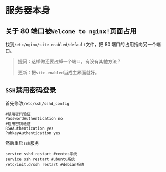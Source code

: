# 服务器本身

## 关于 80 端口被`Welcome to nginx!`页面占用

找到`/etc/nginx/site-enabled/default`文件，把 80 端口的占用指向另一个端口。

> 提问：这样做还要占掉一个端口，有没有其他方法？
>
> 更新：把`site-enabled`当成主界面就好。

## `SSH`禁用密码登录

首先修改`/etc/ssh/sshd_config`

```
#禁用密码验证
PasswordAuthentication no
#启用密钥验证
RSAAuthentication yes
PubkeyAuthentication yes
```

然后重启`ssh`服务

```
service sshd restart #centos系统
service ssh restart #ubuntu系统
/etc/init.d/ssh restart #debian系统
```
